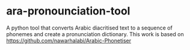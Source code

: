 # ara-pronounciation-tool
A python tool that converts Arabic diacritised text to a sequence of phonemes and create a pronunciation dictionary. This work is based on https://github.com/nawarhalabi/Arabic-Phonetiser
